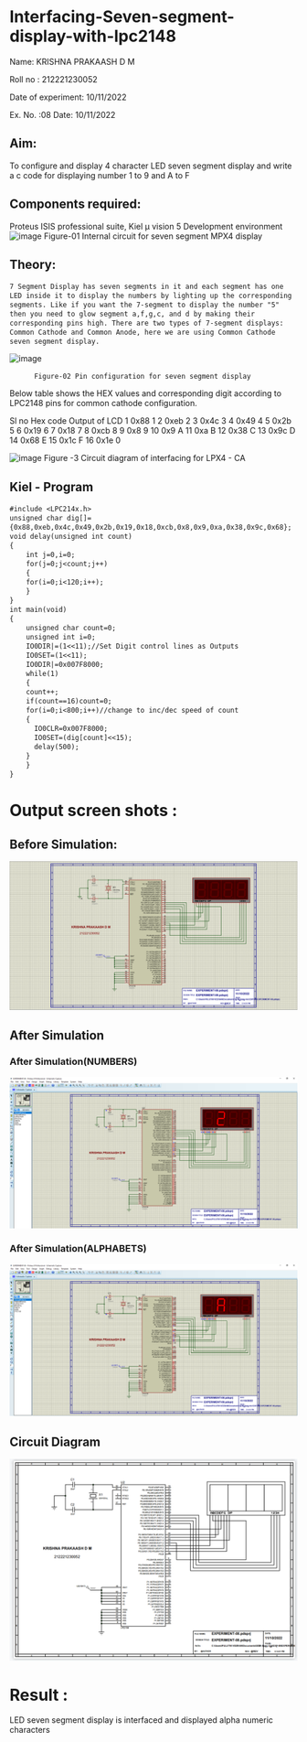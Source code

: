 # Interfacing-Seven-segment-display-with-lpc2148

Name: KRISHNA PRAKAASH D M


Roll no : 212221230052


Date of experiment: 10/11/2022



Ex. No. :08
Date: 10/11/2022
 

## Aim: 
To configure and display 4 character LED seven segment display and write a c code for displaying number 1 to 9 and A to F 
## Components required:
Proteus ISIS professional suite, Kiel μ vision 5 Development environment 
 ![image](https://user-images.githubusercontent.com/36288975/201021692-efa39349-1a3c-4737-aadc-1843b954c78d.png)
Figure-01 Internal circuit for seven segment MPX4 display



## Theory: 
	7 Segment Display has seven segments in it and each segment has one LED inside it to display the numbers by lighting up the corresponding segments. Like if you want the 7-segment to display the number "5" then you need to glow segment a,f,g,c, and d by making their corresponding pins high. There are two types of 7-segment displays: Common Cathode and Common Anode, here we are using Common Cathode seven segment display.
   ![image](https://user-images.githubusercontent.com/36288975/201021740-565b47cd-26d8-4e54-a092-eef7a0a85278.png)
 
          Figure-02 Pin configuration for seven segment display  


Below table shows the HEX values and corresponding digit according to LPC2148 pins for common cathode configuration.



Sl no 	Hex code 	Output of LCD
1	0x88	1
2	0xeb	2
3	0x4c	3
4	0x49	4
5	0x2b	5
6	0x19	6
7	0x18	7
8	0xcb	8
9	0x8	9
10	0x9	A
11	0xa	B
12	0x38	C
13	0x9c	D
14	0x68	E
15	0x1c 	F
16	0x1e	0

 

![image](https://user-images.githubusercontent.com/36288975/201021930-7efe2b15-b0de-4d52-b87d-329fe6b91c89.png)
        Figure -3 Circuit diagram of interfacing for LPX4 - CA

## Kiel - Program 
```
#include <LPC214x.h>
unsigned char dig[]={0x88,0xeb,0x4c,0x49,0x2b,0x19,0x18,0xcb,0x8,0x9,0xa,0x38,0x9c,0x68};
void delay(unsigned int count)
{
    int j=0,i=0;
    for(j=0;j<count;j++)
    {
	for(i=0;i<120;i++);
	}
}
int main(void)
{
    unsigned char count=0;
    unsigned int i=0;
    IO0DIR|=(1<<11);//Set Digit control lines as Outputs
    IO0SET=(1<<11);
    IO0DIR|=0x007F8000;
    while(1)
    {
	count++;
	if(count==16)count=0;
	for(i=0;i<800;i++)//change to inc/dec speed of count
	{
	  IO0CLR=0x007F8000;
	  IO0SET=(dig[count]<<15);
	  delay(500);
	}
    }
}

```







 



#  Output screen shots :
## Before Simulation:
![OUTPUT-1](IMG-01.PNG)
## After Simulation
### After Simulation(NUMBERS)
![OUTPUT-2](IMG-02.PNG)
### After Simulation(ALPHABETS)
![OUTPUT-3](IMG-03.PNG)


## Circuit Diagram
![OUTPUT-4](IMG-04.PNG)













# Result :
LED seven segment display is interfaced and displayed alpha numeric characters 
